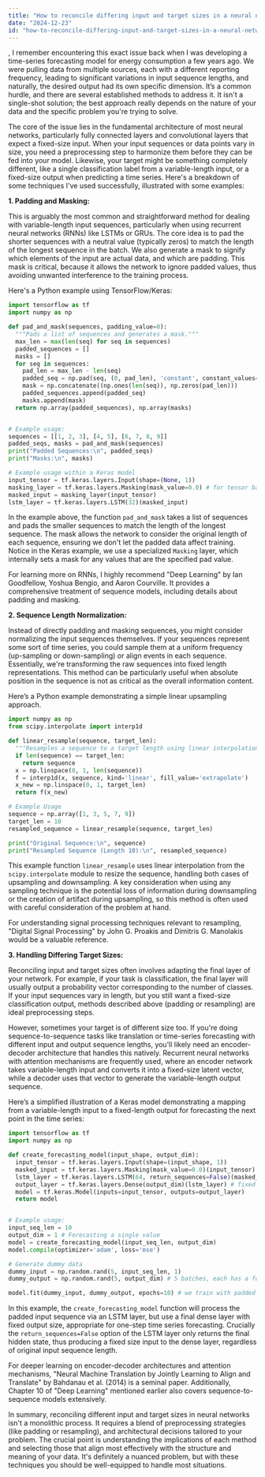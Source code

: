 ```yaml
---
title: "How to reconcile differing input and target sizes in a neural network?"
date: "2024-12-23"
id: "how-to-reconcile-differing-input-and-target-sizes-in-a-neural-network"
---
```


,  I remember encountering this exact issue back when I was developing a time-series forecasting model for energy consumption a few years ago. We were pulling data from multiple sources, each with a different reporting frequency, leading to significant variations in input sequence lengths, and naturally, the desired output had its own specific dimension. It’s a common hurdle, and there are several established methods to address it. It isn't a single-shot solution; the best approach really depends on the nature of your data and the specific problem you're trying to solve.

The core of the issue lies in the fundamental architecture of most neural networks, particularly fully connected layers and convolutional layers that expect a fixed-size input. When your input sequences or data points vary in size, you need a preprocessing step to harmonize them before they can be fed into your model. Likewise, your target might be something completely different, like a single classification label from a variable-length input, or a fixed-size output when predicting a time series. Here's a breakdown of some techniques I've used successfully, illustrated with some examples:

**1. Padding and Masking:**

This is arguably the most common and straightforward method for dealing with variable-length input sequences, particularly when using recurrent neural networks (RNNs) like LSTMs or GRUs. The core idea is to pad the shorter sequences with a neutral value (typically zeros) to match the length of the longest sequence in the batch. We also generate a mask to signify which elements of the input are actual data, and which are padding. This mask is critical, because it allows the network to ignore padded values, thus avoiding unwanted interference to the training process.

Here's a Python example using TensorFlow/Keras:

```python
import tensorflow as tf
import numpy as np

def pad_and_mask(sequences, padding_value=0):
  """Pads a list of sequences and generates a mask."""
  max_len = max(len(seq) for seq in sequences)
  padded_sequences = []
  masks = []
  for seq in sequences:
    pad_len = max_len - len(seq)
    padded_seq = np.pad(seq, (0, pad_len), 'constant', constant_values=padding_value)
    mask = np.concatenate((np.ones(len(seq)), np.zeros(pad_len)))
    padded_sequences.append(padded_seq)
    masks.append(mask)
  return np.array(padded_sequences), np.array(masks)


# Example usage:
sequences = [[1, 2, 3], [4, 5], [6, 7, 8, 9]]
padded_seqs, masks = pad_and_mask(sequences)
print("Padded Sequences:\n", padded_seqs)
print("Masks:\n", masks)

# Example usage within a Keras model
input_tensor = tf.keras.layers.Input(shape=(None, 1))
masking_layer = tf.keras.layers.Masking(mask_value=0.0) # for tensor based masking
masked_input = masking_layer(input_tensor)
lstm_layer = tf.keras.layers.LSTM(32)(masked_input)

```

In the example above, the function `pad_and_mask` takes a list of sequences and pads the smaller sequences to match the length of the longest sequence. The mask allows the network to consider the original length of each sequence, ensuring we don't let the padded data affect training. Notice in the Keras example, we use a specialized `Masking` layer, which internally sets a mask for any values that are the specified pad value.

For learning more on RNNs, I highly recommend "Deep Learning" by Ian Goodfellow, Yoshua Bengio, and Aaron Courville. It provides a comprehensive treatment of sequence models, including details about padding and masking.

**2. Sequence Length Normalization:**

Instead of directly padding and masking sequences, you might consider normalizing the input sequences themselves. If your sequences represent some sort of time series, you could sample them at a uniform frequency (up-sampling or down-sampling) or align events in each sequence. Essentially, we're transforming the raw sequences into fixed length representations. This method can be particularly useful when absolute position in the sequence is not as critical as the overall information content.

Here’s a Python example demonstrating a simple linear upsampling approach.

```python
import numpy as np
from scipy.interpolate import interp1d

def linear_resample(sequence, target_len):
  """Resamples a sequence to a target length using linear interpolation."""
  if len(sequence) == target_len:
    return sequence
  x = np.linspace(0, 1, len(sequence))
  f = interp1d(x, sequence, kind='linear', fill_value='extrapolate')
  x_new = np.linspace(0, 1, target_len)
  return f(x_new)

# Example Usage
sequence = np.array([1, 3, 5, 7, 9])
target_len = 10
resampled_sequence = linear_resample(sequence, target_len)

print("Original Sequence:\n", sequence)
print("Resampled Sequence (Length 10):\n", resampled_sequence)
```

This example function `linear_resample` uses linear interpolation from the `scipy.interpolate` module to resize the sequence, handling both cases of upsampling and downsampling. A key consideration when using any sampling technique is the potential loss of information during downsampling or the creation of artifact during upsampling, so this method is often used with careful consideration of the problem at hand.

For understanding signal processing techniques relevant to resampling, "Digital Signal Processing" by John G. Proakis and Dimitris G. Manolakis would be a valuable reference.

**3. Handling Differing Target Sizes:**

Reconciling input and target sizes often involves adapting the final layer of your network. For example, if your task is classification, the final layer will usually output a probability vector corresponding to the number of classes. If your input sequences vary in length, but you still want a fixed-size classification output, methods described above (padding or resampling) are ideal preprocessing steps.

However, sometimes your target is of different size too. If you're doing sequence-to-sequence tasks like translation or time-series forecasting with different input and output sequence lengths, you'll likely need an encoder-decoder architecture that handles this natively. Recurrent neural networks with attention mechanisms are frequently used, where an encoder network takes variable-length input and converts it into a fixed-size latent vector, while a decoder uses that vector to generate the variable-length output sequence.

Here’s a simplified illustration of a Keras model demonstrating a mapping from a variable-length input to a fixed-length output for forecasting the next point in the time series:

```python
import tensorflow as tf
import numpy as np

def create_forecasting_model(input_shape, output_dim):
  input_tensor = tf.keras.layers.Input(shape=(input_shape, 1))
  masked_input = tf.keras.layers.Masking(mask_value=0.0)(input_tensor)
  lstm_layer = tf.keras.layers.LSTM(64, return_sequences=False)(masked_input) # Note: returns only the last value
  output_layer = tf.keras.layers.Dense(output_dim)(lstm_layer) # fixed length output, like single float or a fixed vector
  model = tf.keras.Model(inputs=input_tensor, outputs=output_layer)
  return model


# Example usage:
input_seq_len = 10
output_dim = 1 # Forecasting a single value
model = create_forecasting_model(input_seq_len, output_dim)
model.compile(optimizer='adam', loss='mse')

# Generate dummy data
dummy_input = np.random.rand(5, input_seq_len, 1)
dummy_output = np.random.rand(5, output_dim) # 5 batches, each has a forecast

model.fit(dummy_input, dummy_output, epochs=10) # we train with padded inputs, but the output will always be of fixed size
```
In this example, the `create_forecasting_model` function will process the padded input sequence via an LSTM layer, but use a final dense layer with fixed output size, appropriate for one-step time series forecasting. Crucially the `return_sequences=False` option of the LSTM layer only returns the final hidden state, thus producing a fixed size input to the dense layer, regardless of original input sequence length.

For deeper learning on encoder-decoder architectures and attention mechanisms, "Neural Machine Translation by Jointly Learning to Align and Translate" by Bahdanau et al. (2014) is a seminal paper. Additionally, Chapter 10 of "Deep Learning" mentioned earlier also covers sequence-to-sequence models extensively.

In summary, reconciling different input and target sizes in neural networks isn't a monolithic process. It requires a blend of preprocessing strategies (like padding or resampling), and architectural decisions tailored to your problem. The crucial point is understanding the implications of each method and selecting those that align most effectively with the structure and meaning of your data. It's definitely a nuanced problem, but with these techniques you should be well-equipped to handle most situations.
